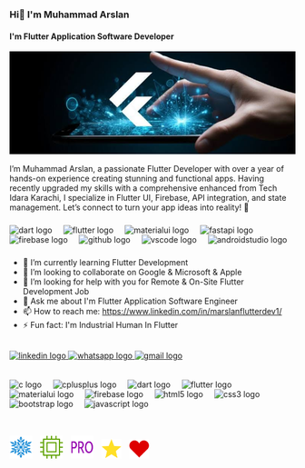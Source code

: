 ### Hi👋 I'm Muhammad Arslan
#### I'm Flutter Application Software Developer

![I'm Flutter Application Software Developer](https://github.com/marslanflutterdev1/marslanflutterdev1/blob/main/Screenshot%202024-08-19%20204627.png)

I’m Muhammad Arslan, a passionate Flutter Developer with over a year of hands-on experience creating stunning and functional apps. Having recently upgraded my skills with a comprehensive enhanced from Tech Idara Karachi, I specialize in Flutter UI, Firebase, API integration, and state management. Let’s connect to turn your app ideas into reality! 🚀

###

<div align="left">
  <img src="https://cdn.jsdelivr.net/gh/devicons/devicon/icons/dart/dart-original.svg" height="30" alt="dart logo"  />
  <img width="12" />
  <img src="https://cdn.jsdelivr.net/gh/devicons/devicon/icons/flutter/flutter-original.svg" height="30" alt="flutter logo"  />
  <img width="12" />
  <img src="https://cdn.jsdelivr.net/gh/devicons/devicon/icons/materialui/materialui-original.svg" height="30" alt="materialui logo"  />
  <img width="12" />
  <img src="https://cdn.jsdelivr.net/gh/devicons/devicon/icons/fastapi/fastapi-original.svg" height="30" alt="fastapi logo"  />
  <img width="12" />
  <img src="https://cdn.jsdelivr.net/gh/devicons/devicon/icons/firebase/firebase-plain.svg" height="30" alt="firebase logo"  />
  <img width="12" />
  <img src="https://cdn.jsdelivr.net/gh/devicons/devicon/icons/github/github-original.svg" height="30" alt="github logo"  />
  <img width="12" />
  <img src="https://cdn.jsdelivr.net/gh/devicons/devicon/icons/vscode/vscode-original.svg" height="30" alt="vscode logo"  />
  <img width="12" />
  <img src="https://cdn.jsdelivr.net/gh/devicons/devicon/icons/androidstudio/androidstudio-original.svg" height="30" alt="androidstudio logo"  />
</div>

###

- 🌱 I’m currently learning Flutter Development 
- 👯 I’m looking to collaborate on Google & Microsoft & Apple 
- 🤔 I’m looking for help with you for Remote & On-Site Flutter Development Job 
- 💬 Ask me about I'm Flutter Application Software Engineer 
- 📫 How to reach me: https://www.linkedin.com/in/marslanflutterdev1/ 
- ⚡ Fun fact: I'm Industrial Human In Flutter
  </br>
    </br>
<div align="left">
  <a href="https://www.linkedin.com/in/marslanflutterdev1/" target="_blank">
    <img src="https://img.shields.io/static/v1?message=marslanflutterdev1&logo=linkedin&label=&color=09191f&logoColor=white&labelColor=09191f&style=for-the-badge" height="35" alt="linkedin logo"  />
  </a>
  <a href="0328-4123292" target="_blank">
    <img src="https://img.shields.io/static/v1?message=Whatsapp&logo=whatsapp&label=&color=09191f&logoColor=white&labelColor=09191f&style=for-the-badge" height="35" alt="whatsapp logo"  />
  </a>
  <a href="marslanflutterdev1@gmail.com" target="_blank">
    <img src="https://img.shields.io/static/v1?message=Gmail&logo=gmail&label=&color=09191f&logoColor=white&labelColor=09191f&style=for-the-badge" height="35" alt="gmail logo"  />
  </a>
</div>
  </br>
    </br>
    







<div align="left">
  <img src="https://cdn.jsdelivr.net/gh/devicons/devicon/icons/c/c-original.svg" height="40" alt="c logo"  />
  <img width="12" />
  <img src="https://cdn.jsdelivr.net/gh/devicons/devicon/icons/cplusplus/cplusplus-original.svg" height="40" alt="cplusplus logo"  />
  <img width="12" />
  <img src="https://cdn.jsdelivr.net/gh/devicons/devicon/icons/dart/dart-original.svg" height="40" alt="dart logo"  />
  <img width="12" />
  <img src="https://cdn.jsdelivr.net/gh/devicons/devicon/icons/flutter/flutter-original.svg" height="40" alt="flutter logo"  />
  <img width="12" />
  <img src="https://cdn.jsdelivr.net/gh/devicons/devicon/icons/materialui/materialui-original.svg" height="40" alt="materialui logo"  />
  <img width="12" />
  <img src="https://cdn.jsdelivr.net/gh/devicons/devicon/icons/firebase/firebase-plain.svg" height="40" alt="firebase logo"  />
  <img width="12" />
  <img src="https://cdn.jsdelivr.net/gh/devicons/devicon/icons/html5/html5-original.svg" height="40" alt="html5 logo"  />
  <img width="12" />
  <img src="https://cdn.jsdelivr.net/gh/devicons/devicon/icons/css3/css3-original.svg" height="40" alt="css3 logo"  />
  <img width="12" />
  <img src="https://cdn.jsdelivr.net/gh/devicons/devicon/icons/bootstrap/bootstrap-original.svg" height="40" alt="bootstrap logo"  />
  <img width="12" />
  <img src="https://cdn.jsdelivr.net/gh/devicons/devicon/icons/javascript/javascript-original.svg" height="40" alt="javascript logo"  />
</div>



  </br>
    </br>

<a href='https://archiveprogram.github.com/'><img src='https://raw.githubusercontent.com/acervenky/animated-github-badges/master/assets/acbadge.gif' width='40' height='40'></a> <a href='https://docs.github.com/en/developers'><img src='https://raw.githubusercontent.com/acervenky/animated-github-badges/master/assets/devbadge.gif' width='40' height='40'></a> <a href='https://github.com/pricing'><img src='https://raw.githubusercontent.com/acervenky/animated-github-badges/master/assets/pro.gif' width='40' height='40'></a> <a href='https://stars.github.com/'><img src='https://raw.githubusercontent.com/acervenky/animated-github-badges/master/assets/starbadge.gif' width='35' height='35'></a> <a href='https://docs.github.com/en/github/supporting-the-open-source-community-with-github-sponsors'><img src='https://raw.githubusercontent.com/acervenky/animated-github-badges/master/assets/sponsorbadge.gif' width='35' height='35'></a> 



























